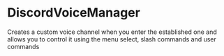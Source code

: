 # DiscordVoiceManager
Creates a custom voice channel when you enter the established one and allows you to control it using the menu select, slash commands and user commands
